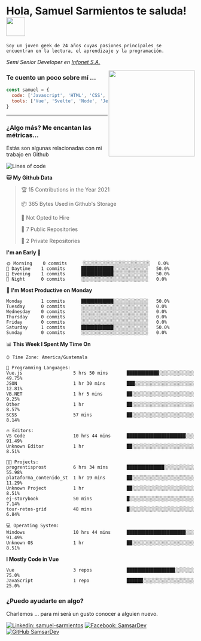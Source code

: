 <h1>Hola, Samuel Sarmientos te saluda! <img src="https://media.giphy.com/media/ZEOAnq3ockGojO0E7n/giphy.gif" width="50"></h1>
<code>Soy un joven geek de 24 años cuyas pasiones principales se
encuentran en la lectura, el aprendizaje y la programación.</code>
<br>
<p><em>Semi Senior Developer en <a href="https://www.progrentis.com/">Infonet S.A.</a>
</em></p>
<img align='right' src="https://media.giphy.com/media/du3J3cXyzhj75IOgvA/giphy.gif" width="230">

### Te cuento un poco sobre mí ...

```javascript
const samuel = {
  code: ['Javascript', 'HTML', 'CSS', 'SASS', 'Python', 'C#'],
  tools: ['Vue', 'Svelte', 'Node', 'Jest', 'Strapi']
}
```
---

### ¿Algo más? Me encantan las métricas...
Estás son algunas relacionadas con mi trabajo en Github

<!--START_SECTION:waka-->
![Lines of code](https://img.shields.io/badge/From%20Hello%20World%20I%27ve%20Written-273%20lines%20of%20code-blue)

**🐱 My Github Data** 

> 🏆 15 Contributions in the Year 2021
 > 
> 📦 365 Bytes Used in Github's Storage 
 > 
> 🚫 Not Opted to Hire
 > 
> 📜 7 Public Repositories 
 > 
> 🔑 2 Private Repositories  
 > 
**I'm an Early 🐤** 

```text
🌞 Morning    0 commits      ░░░░░░░░░░░░░░░░░░░░░░░░░   0.0% 
🌆 Daytime    1 commits      ████████████░░░░░░░░░░░░░   50.0% 
🌃 Evening    1 commits      ████████████░░░░░░░░░░░░░   50.0% 
🌙 Night      0 commits      ░░░░░░░░░░░░░░░░░░░░░░░░░   0.0%

```
📅 **I'm Most Productive on Monday** 

```text
Monday       1 commits      ████████████░░░░░░░░░░░░░   50.0% 
Tuesday      0 commits      ░░░░░░░░░░░░░░░░░░░░░░░░░   0.0% 
Wednesday    0 commits      ░░░░░░░░░░░░░░░░░░░░░░░░░   0.0% 
Thursday     0 commits      ░░░░░░░░░░░░░░░░░░░░░░░░░   0.0% 
Friday       0 commits      ░░░░░░░░░░░░░░░░░░░░░░░░░   0.0% 
Saturday     1 commits      ████████████░░░░░░░░░░░░░   50.0% 
Sunday       0 commits      ░░░░░░░░░░░░░░░░░░░░░░░░░   0.0%

```


📊 **This Week I Spent My Time On** 

```text
⌚︎ Time Zone: America/Guatemala

💬 Programming Languages: 
Vue.js                   5 hrs 50 mins       ████████████░░░░░░░░░░░░░   49.75% 
JSON                     1 hr 30 mins        ███░░░░░░░░░░░░░░░░░░░░░░   12.81% 
VB.NET                   1 hr 5 mins         ██░░░░░░░░░░░░░░░░░░░░░░░   9.25% 
Other                    1 hr                ██░░░░░░░░░░░░░░░░░░░░░░░   8.57% 
SCSS                     57 mins             ██░░░░░░░░░░░░░░░░░░░░░░░   8.14%

🔥 Editors: 
VS Code                  10 hrs 44 mins      ██████████████████████░░░   91.49% 
Unknown Editor           1 hr                ██░░░░░░░░░░░░░░░░░░░░░░░   8.51%

🐱‍💻 Projects: 
progrentisprost          6 hrs 34 mins       ██████████████░░░░░░░░░░░   55.98% 
plataforma_contenido_st  1 hr 19 mins        ██░░░░░░░░░░░░░░░░░░░░░░░   11.29% 
Unknown Project          1 hr                ██░░░░░░░░░░░░░░░░░░░░░░░   8.51% 
ej-storybook             50 mins             █░░░░░░░░░░░░░░░░░░░░░░░░   7.14% 
tour-retos-grid          48 mins             █░░░░░░░░░░░░░░░░░░░░░░░░   6.84%

💻 Operating System: 
Windows                  10 hrs 44 mins      ██████████████████████░░░   91.49% 
Unknown OS               1 hr                ██░░░░░░░░░░░░░░░░░░░░░░░   8.51%

```

**I Mostly Code in Vue** 

```text
Vue                      3 repos             ██████████████████░░░░░░░   75.0% 
JavaScript               1 repo              ██████░░░░░░░░░░░░░░░░░░░   25.0%

```



<!--END_SECTION:waka-->

### ¿Puedo ayudarte en algo?
Charlemos ... para mí será un gusto conocer a alguien nuevo.

[![Linkedin: samuel-sarmientos](https://img.shields.io/badge/-Samuel%20Sarmientos-blue?style=flat-square&logo=Linkedin&logoColor=white)](https://www.linkedin.com/in/samuel-sarmientos)
[![Facebook: SamsarDev](https://img.shields.io/badge/-SamsarDev-white?style=flat-square&logo=Facebook)](https://www.facebook.com/Samsar.Dev)
[![GitHub SamsarDev](https://img.shields.io/github/followers/SamsarDev?label=follow&style=social)](https://github.com/SamsarDev)
